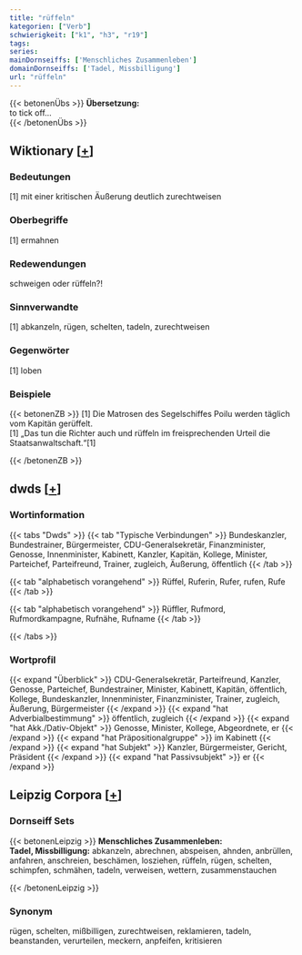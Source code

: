 ```yaml
---
title: "rüffeln"
kategorien: ["Verb"]
schwierigkeit: ["k1", "h3", "r19"]
tags:
series:
mainDornseiffs: ['Menschliches Zusammenleben']
domainDornseiffs: ['Tadel, Missbilligung']
url: "rüffeln"
---
```


{{< betonenÜbs >}}
**Übersetzung:**  
to tick off...  
{{< /betonenÜbs >}}

## Wiktionary [[+](https://de.wiktionary.org/wiki/rüffeln)]

### Bedeutungen
[1] mit einer kritischen Äußerung deutlich zurechtweisen  

### Oberbegriffe
[1] ermahnen  

### Redewendungen
schweigen oder rüffeln?!  

### Sinnverwandte
[1] abkanzeln, rügen, schelten, tadeln, zurechtweisen  

### Gegenwörter
[1] loben  

### Beispiele
{{< betonenZB >}}
[1] Die Matrosen des Segelschiffes Poilu werden täglich vom Kapitän gerüffelt.  
[1] „Das tun die Richter auch und rüffeln im freisprechenden Urteil die Staatsanwaltschaft.“[1]  

{{< /betonenZB >}}


## dwds [[+](https://www.dwds.de/wb/rüffeln)]

### Wortinformation
{{< tabs "Dwds" >}}
{{< tab "Typische Verbindungen" >}}
Bundeskanzler, Bundestrainer, Bürgermeister, CDU-Generalsekretär, Finanzminister, Genosse, Innenminister, Kabinett, Kanzler, Kapitän, Kollege, Minister, Parteichef, Parteifreund, Trainer, zugleich, Äußerung, öffentlich
{{< /tab >}}

{{< tab "alphabetisch vorangehend" >}}
Rüffel, Ruferin, Rufer, rufen, Rufe
{{< /tab >}}

{{< tab "alphabetisch vorangehend" >}}
Rüffler, Rufmord, Rufmordkampagne, Rufnähe, Rufname
{{< /tab >}}

{{< /tabs >}}

### Wortprofil
{{< expand "Überblick" >}} CDU-Generalsekretär, Parteifreund, Kanzler, Genosse, Parteichef, Bundestrainer, Minister, Kabinett, Kapitän, öffentlich, Kollege, Bundeskanzler, Innenminister, Finanzminister, Trainer, zugleich, Äußerung, Bürgermeister {{< /expand >}}
{{< expand "hat Adverbialbestimmung" >}} öffentlich, zugleich {{< /expand >}}
{{< expand "hat Akk./Dativ-Objekt" >}} Genosse, Minister, Kollege, Abgeordnete, er {{< /expand >}}
{{< expand "hat Präpositionalgruppe" >}} im Kabinett {{< /expand >}}
{{< expand "hat Subjekt" >}} Kanzler, Bürgermeister, Gericht, Präsident {{< /expand >}}
{{< expand "hat Passivsubjekt" >}} er {{< /expand >}}

## Leipzig Corpora [[+](https://corpora.uni-leipzig.de/en/res?word=rüffeln&corpusId=deu_newscrawl-public_2018)]

### Dornseiff Sets
{{< betonenLeipzig >}}
**Menschliches Zusammenleben:**  
**Tadel, Missbilligung:** abkanzeln, abrechnen, abspeisen, ahnden, anbrüllen, anfahren, anschreien, beschämen, losziehen, rüffeln, rügen, schelten, schimpfen, schmähen, tadeln, verweisen, wettern, zusammenstauchen  

{{< /betonenLeipzig >}}

### Synonym
rügen, schelten, mißbilligen, zurechtweisen, reklamieren, tadeln, beanstanden, verurteilen, meckern, anpfeifen, kritisieren

